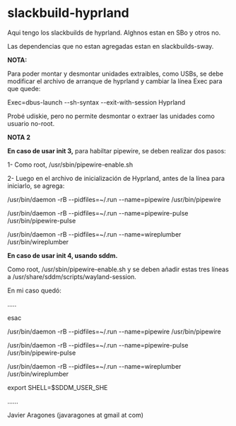 # slackbuild-hyprland


Aqui tengo los slackbuilds de hyprland. Alghnos estan en SBo y otros no.

Las dependencias que no estan agregadas estan en slackbuilds-sway.


<b>NOTA:</b> 

Para poder montar y desmontar unidades extraibles, como USBs, se debe modificar el archivo de arranque de hyprland y cambiar la línea Exec para que quede:

Exec=dbus-launch --sh-syntax --exit-with-session Hyprland

Probé udiskie, pero no permite desmontar o extraer las unidades como usuario no-root.

<b>NOTA 2</b>

<b>En caso de usar init 3,</b> para habiltar pipewire,  se deben realizar dos pasos:

1-  Como root, /usr/sbin/pipewire-enable.sh

2- Luego en el archivo de inicialización de Hyprland, antes de la línea para iniciarlo, se agrega:

/usr/bin/daemon -rB --pidfiles=~/.run --name=pipewire /usr/bin/pipewire

/usr/bin/daemon -rB --pidfiles=~/.run --name=pipewire-pulse /usr/bin/pipewire-pulse

/usr/bin/daemon -rB --pidfiles=~/.run --name=wireplumber /usr/bin/wireplumber

<b>En caso de usar init 4, usando sddm.</b>

Como root, /usr/sbin/pipewire-enable.sh y se deben añadir estas tres líneas a /usr/share/sddm/scripts/wayland-session.

En mi caso quedó:

.....

esac

/usr/bin/daemon -rB --pidfiles=~/.run --name=pipewire /usr/bin/pipewire 

/usr/bin/daemon -rB --pidfiles=~/.run --name=pipewire-pulse /usr/bin/pipewire-pulse

/usr/bin/daemon -rB --pidfiles=~/.run --name=wireplumber /usr/bin/wireplumber

export SHELL=$SDDM_USER_SHE

......


Javier Aragones (javaragones at gmail at com)

